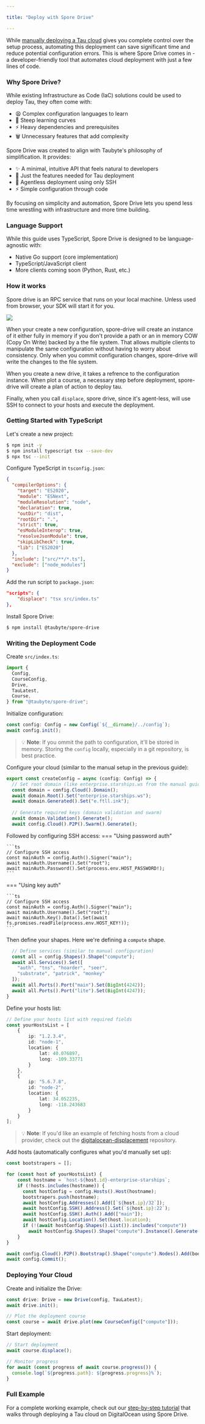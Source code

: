 ```yaml
---

title: "Deploy with Spore Drive"

---
```

While [manually deploying a Tau cloud](10-deploy-a-cloud.md) gives you complete control over the setup process, automating this deployment can save significant time and reduce potential configuration errors. This is where Spore Drive comes in - a developer-friendly tool that automates cloud deployment with just a few lines of code.

### Why Spore Drive?

While existing Infrastructure as Code (IaC) solutions could be used to deploy Tau, they often come with:

- 😫 Complex configuration languages to learn
- 🤯 Steep learning curves
- ⚡ Heavy dependencies and prerequisites  
- 🗑️ Unnecessary features that add complexity

Spore Drive was created to align with Taubyte's philosophy of simplification. It provides:

- ✨ A minimal, intuitive API that feels natural to developers
- 🎯 Just the features needed for Tau deployment
- 🔑 Agentless deployment using only SSH
- ⚡ Simple configuration through code

By focusing on simplicity and automation, Spore Drive lets you spend less time wrestling with infrastructure and more time building.

### Language Support

While this guide uses TypeScript, Spore Drive is designed to be language-agnostic with:

- Native Go support (core implementation)
- TypeScript/JavaScript client
- More clients coming soon (Python, Rust, etc.)

### How it works

Spore drive is an RPC service that runs on your local machine. Unless used from browser, your SDK will start it for you.

![](/images/spore-drive-overview-dia.png)

When your create a new configuration, spore-drive will create an instance of it either fully in memory if you don't provide a path or an in memory COW (Copy On Write) backed by a the file system. That allows multiple clients to manipulate the same configuration without having to worry about consistency. Only when you commit configuration changes, spore-drive will write the changes to the file system.

When you create a new drive, it takes a refrence to the configuration instance. When plot a course, a necessary step before deployment, spore-drive will create a plan of action to deploy tau.

Finally, when you call `displace`, spore drive, since it's agent-less, will use SSH to connect to your hosts and execute the deployment.

### Getting Started with TypeScript

Let's create a new project:

```sh
$ npm init -y
$ npm install typescript tsx --save-dev
$ npx tsc --init
```

Configure TypeScript in `tsconfig.json`:

```json
{
  "compilerOptions": {
    "target": "ES2020",
    "module": "ESNext",
    "moduleResolution": "node",
    "declaration": true,
    "outDir": "dist",
    "rootDir": ".",
    "strict": true,
    "esModuleInterop": true,
    "resolveJsonModule": true,
    "skipLibCheck": true,
    "lib": ["ES2020"]
  },
  "include": ["src/**/*.ts"],
  "exclude": ["node_modules"]
}
```

Add the run script to `package.json`:

```json
"scripts": {
    "displace": "tsx src/index.ts"
},
```

Install Spore Drive:

```sh
$ npm install @taubyte/spore-drive
```

### Writing the Deployment Code

Create `src/index.ts`:

```ts
import {
  Config,
  CourseConfig,
  Drive,
  TauLatest,
  Course,
} from "@taubyte/spore-drive";
```

Initialize configuration:

```ts
const config: Config = new Config(`${__dirname}/../config`);
await config.init();
```

> 💡 **Note**: If you ommit the path to configuration, it'll be stored in memory. Storing the `config` locally, especially in a git repository, is best practice.

Configure your cloud (similar to the manual setup in the previous guide):

```ts
export const createConfig = async (config: Config) => {
  // Set root domain (like enterprise.starships.ws from the manual guide)
  const domain = config.Cloud().Domain();
  await domain.Root().Set("enterprise.starships.ws");
  await domain.Generated().Set("e.ftll.ink");
  
  // Generate required keys (domain validation and swarm)
  await domain.Validation().Generate();
  await config.Cloud().P2P().Swarm().Generate();
```

Followed by configuring SSH access:
=== "Using password auth"

    ```ts
    // Configure SSH access
    const mainAuth = config.Auth().Signer("main");
    await mainAuth.Username().Set("root");
    await mainAuth.Password().Set(process.env.HOST_PASSWORD!);
    ```

=== "Using key auth"

    ```ts
    // Configure SSH access
    const mainAuth = config.Auth().Signer("main");
    await mainAuth.Username().Set("root");
    await mainAuth.Key().Data().Set(await fs.promises.readFile(process.env.HOST_KEY!));
    ```


Then define your shapes. Here we're defining a `compute` shape.
```ts
  // Define services (similar to manual configuration)
  const all = config.Shapes().Shape("compute");
  await all.Services().Set([
    "auth", "tns", "hoarder", "seer", 
    "substrate", "patrick", "monkey"
  ]);
  await all.Ports().Port("main").Set(BigInt(4242));
  await all.Ports().Port("lite").Set(BigInt(4247));
}
```

Define your hosts list:
```ts
// Define your hosts list with required fields
const yourHostsList = [
    {
        ip: "1.2.3.4",
        id: "node-1",
        location: {
            lat: 40.076897,
            long: -109.33771
        }
    },
    {
        ip: "5.6.7.8",
        id: "node-2",
        location: {
            lat: 34.052235,
            long: -118.243683
        }
    }
];
```
> 💡 **Note**: If you'd like an example of fetching hosts from a cloud provider, check out the [digitalocean-displacement](https://github.com/taubyte/digitalocean-displacement/tree/main) repository.

Add hosts (automatically configures what you'd manually set up):

```ts
const bootstrapers = [];

for (const host of yourHostsList) {
    const hostname = `host-${host.id}-enterprise-starships`;
    if (!hosts.includes(hostname)) {
      const hostConfig = config.Hosts().Host(hostname);
      bootstrapers.push(hostname);
      await hostConfig.Addresses().Add([`${host.ip}/32`]);
      await hostConfig.SSH().Address().Set(`${host.ip}:22`);
      await hostConfig.SSH().Auth().Add(["main"]);
      await hostConfig.Location().Set(host.location);
      if (!(await hostConfig.Shapes().List()).includes("compute"))
        await hostConfig.Shapes().Shape("compute").Instance().Generate();
    }
}

await config.Cloud().P2P().Bootstrap().Shape("compute").Nodes().Add(bootstrapers);
await config.Commit();
```

### Deploying Your Cloud

Create and initialize the Drive:

```ts
const drive: Drive = new Drive(config, TauLatest);
await drive.init();

// Plot the deployment course
const course = await drive.plot(new CourseConfig(["compute"]));
```

Start deployment:

```ts
// Start deployment
await course.displace();

// Monitor progress
for await (const progress of await course.progress()) {
  console.log(`${progress.path}: ${progress.progress}%`);
}
```

### Full Example

For a complete working example, check out our [step-by-step tutorial](https://dev.to/samyfodil/build-your-cloud-2nmm) that walks through deploying a Tau cloud on DigitalOcean using Spore Drive.
